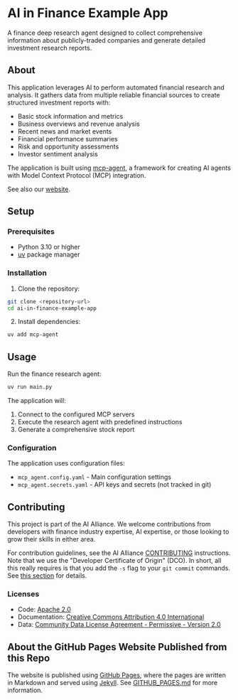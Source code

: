 # AI in Finance Example App

A finance deep research agent designed to collect comprehensive information about publicly-traded companies and generate detailed investment research reports.

## About

This application leverages AI to perform automated financial research and analysis. It gathers data from multiple reliable financial sources to create structured investment reports with:

- Basic stock information and metrics
- Business overviews and revenue analysis
- Recent news and market events
- Financial performance summaries
- Risk and opportunity assessments
- Investor sentiment analysis

The application is built using [mcp-agent](https://github.com/lastmile-ai/mcp-agent), a framework for creating AI agents with Model Context Protocol (MCP) integration.

See also our [website](https://the-ai-alliance.github.io/ai-application-testing/).

## Setup

### Prerequisites

- Python 3.10 or higher
- [uv](https://docs.astral.sh/uv/) package manager

### Installation

1. Clone the repository:
```bash
git clone <repository-url>
cd ai-in-finance-example-app
```

2. Install dependencies:
```bash
uv add mcp-agent
```

## Usage

Run the finance research agent:

```bash
uv run main.py
```

The application will:
1. Connect to the configured MCP servers
2. Execute the research agent with predefined instructions
3. Generate a comprehensive stock report

### Configuration

The application uses configuration files:
- `mcp_agent.config.yaml` - Main configuration settings
- `mcp_agent.secrets.yaml` - API keys and secrets (not tracked in git)

## Contributing

This project is part of the AI Alliance. We welcome contributions from developers with finance industry expertise, AI expertise, or those looking to grow their skills in either area.

For contribution guidelines, see the AI Alliance [CONTRIBUTING](https://github.com/The-AI-Alliance/community/blob/main/CONTRIBUTING.md) instructions. Note that we use the "Developer Certificate of Origin" (DCO). In short, all this really requires is that you add the `-s` flag to your `git commit` commands. See [this section](https://github.com/The-AI-Alliance/community/blob/main/CONTRIBUTING.md#developer-certificate-of-origin) for details.

### Licenses

- Code: [Apache 2.0](LICENSE.Apache-2.0)
- Documentation: [Creative Commons Attribution 4.0 International](LICENSE.CC-BY-4.0)
- Data: [Community Data License Agreement - Permissive - Version 2.0](LICENSE.CDLA-2.0)

## About the GitHub Pages Website Published from this Repo

The website is published using [GitHub Pages](https://pages.github.com/), where the pages are written in Markdown and served using [Jekyll](https://github.com/jekyll/jekyll). See [GITHUB_PAGES.md](GITHUB_PAGES.md) for more information.
